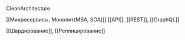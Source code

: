 


CleanArchitecture

[[Микросервисы, Монолит(MSA, SOA)]]
[[API]], [[REST]], [[GraphQL]]


[[Шардирование]], [[Реплицирование]]
